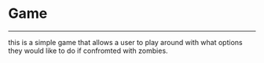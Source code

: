# Game
********
this is a simple game that allows a user to play around with what options they would like to do if confromted with zombies.
